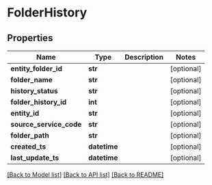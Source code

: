 # FolderHistory

## Properties
Name | Type | Description | Notes
------------ | ------------- | ------------- | -------------
**entity_folder_id** | **str** |  | [optional] 
**folder_name** | **str** |  | [optional] 
**history_status** | **str** |  | [optional] 
**folder_history_id** | **int** |  | [optional] 
**entity_id** | **str** |  | [optional] 
**source_service_code** | **str** |  | [optional] 
**folder_path** | **str** |  | [optional] 
**created_ts** | **datetime** |  | [optional] 
**last_update_ts** | **datetime** |  | [optional] 

[[Back to Model list]](../README.md#documentation-for-models) [[Back to API list]](../README.md#documentation-for-api-endpoints) [[Back to README]](../README.md)


